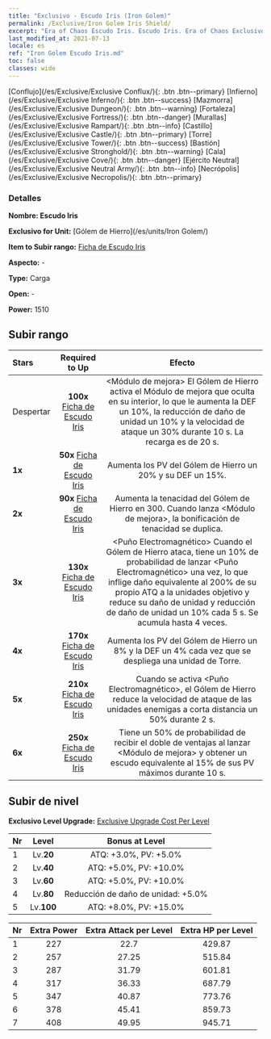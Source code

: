 ```yaml
---
title: "Exclusivo - Escudo Iris (Iron Golem)"
permalink: /Exclusive/Iron Golem Iris Shield/
excerpt: "Era of Chaos Escudo Iris. Escudo Iris. Era of Chaos Exclusivo Escudo Iris. Gólem de Hierro Exclusivo."
last_modified_at: 2021-07-13
locale: es
ref: "Iron Golem Escudo Iris.md"
toc: false
classes: wide
---
```

 [Conflujo](/es/Exclusive/Exclusive Conflux/){: .btn .btn--primary} [Infierno](/es/Exclusive/Exclusive Inferno/){: .btn .btn--success} [Mazmorra](/es/Exclusive/Exclusive Dungeon/){: .btn .btn--warning} [Fortaleza](/es/Exclusive/Exclusive Fortress/){: .btn .btn--danger} [Murallas](/es/Exclusive/Exclusive Rampart/){: .btn .btn--info} [Castillo](/es/Exclusive/Exclusive Castle/){: .btn .btn--primary} [Torre](/es/Exclusive/Exclusive Tower/){: .btn .btn--success} [Bastión](/es/Exclusive/Exclusive Stronghold/){: .btn .btn--warning} [Cala](/es/Exclusive/Exclusive Cove/){: .btn .btn--danger} [Ejército Neutral](/es/Exclusive/Exclusive Neutral Army/){: .btn .btn--info} [Necrópolis](/es/Exclusive/Exclusive Necropolis/){: .btn .btn--primary} 

### Detalles
 **Nombre: Escudo Iris** 

 **Exclusivo for Unit:** [Gólem de Hierro](/es/units/Iron Golem/) 

 **Item to Subir rango:** [Ficha de Escudo Iris](/ItemsES/con_913/)

 **Aspecto:** -

 **Type:** Carga

 **Open:** -

 **Power:** 1510

## Subir rango

  |     Stars    |  Required to Up | Efecto |
  |:-------------|:---------------:|:---------------:|
  |  Despertar  | **100x** [Ficha de Escudo Iris](/ItemsES/con_913/) | <Módulo de mejora> El Gólem de Hierro activa el Módulo de mejora que oculta en su interior, lo que le aumenta la DEF un 10%, la reducción de daño de unidad un 10% y la velocidad de ataque un 30% durante 10 s. La recarga es de 20 s. |
  | **1x** <i class="fas fa-star"/> | **50x** [Ficha de Escudo Iris](/ItemsES/con_913/) | Aumenta los PV del Gólem de Hierro un 20% y su DEF un 15%. |
  | **2x** <i class="fas fa-star"/> | **90x** [Ficha de Escudo Iris](/ItemsES/con_913/) | Aumenta la tenacidad del Gólem de Hierro en 300. Cuando lanza <Módulo de mejora>, la bonificación de tenacidad se duplica. |
  | **3x** <i class="fas fa-star"/> | **130x** [Ficha de Escudo Iris](/ItemsES/con_913/) | <Puño Electromagnético> Cuando el Gólem de Hierro ataca, tiene un 10% de probabilidad de lanzar <Puño Electromagnético> una vez, lo que inflige daño equivalente al 200% de su propio ATQ a la unidades objetivo y reduce su daño de unidad y reducción de daño de unidad un 10% cada 5 s. Se acumula hasta 4 veces. |
  | **4x** <i class="fas fa-star"/> | **170x** [Ficha de Escudo Iris](/ItemsES/con_913/) | Aumenta los PV del Gólem de Hierro un 8% y la DEF un 4% cada vez que se despliega una unidad de Torre. |
  | **5x** <i class="fas fa-star"/> | **210x** [Ficha de Escudo Iris](/ItemsES/con_913/) | Cuando se activa <Puño Electromagnético>, el Gólem de Hierro reduce la velocidad de ataque de las unidades enemigas a corta distancia un 50% durante 2 s. |
  | **6x** <i class="fas fa-star"/> | **250x** [Ficha de Escudo Iris](/ItemsES/con_913/) | <Recargo> Tiene un 50% de probabilidad de recibir el doble de ventajas al lanzar <Módulo de mejora> y obtener un escudo equivalente al 15% de sus PV máximos durante 10 s. |


## Subir de nivel
 **Exclusivo Level Upgrade:** [Exclusive Upgrade Cost Per Level](/Exclusive/ExclusiveUpgradeCostPerLevel/)

  |  Nr  |   Level  | Bonus at Level |
  |:-----|:--------:|:--------------:|
  | 1 | Lv.**20** | ATQ: +3.0%, PV: +5.0% |
  | 2 | Lv.**40** | ATQ: +5.0%, PV: +10.0% |
  | 3 | Lv.**60** | ATQ: +5.0%, PV: +10.0% |
  | 4 | Lv.**80** | Reducción de daño de unidad: +5.0% |
  | 5 | Lv.**100** | ATQ: +8.0%, PV: +15.0% |


  |  Nr  |  Extra Power | Extra Attack per Level | Extra HP per Level |
  |:-----|:--------:|:--------:|:--------:|
  | 1 | 227 | 22.7 | 429.87 |
  | 2 | 257 | 27.25 | 515.84 |
  | 3 | 287 | 31.79 | 601.81 |
  | 4 | 317 | 36.33 | 687.79 |
  | 5 | 347 | 40.87 | 773.76 |
  | 6 | 378 | 45.41 | 859.73 |
  | 7 | 408 | 49.95 | 945.71 |


